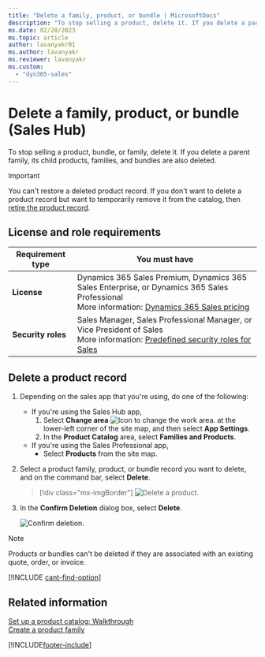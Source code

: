 ```yaml
---
title: "Delete a family, product, or bundle | MicrosoftDocs"
description: "To stop selling a product, delete it. If you delete a parent family, its child products, families, and bundles are also deleted."
ms.date: 02/28/2023
ms.topic: article
author: lavanyakr01
ms.author: lavanyakr
ms.reviewer: lavanyakr
ms.custom: 
  - "dyn365-sales"
---
```

# Delete a family, product, or bundle (Sales Hub) 

To stop selling a product, bundle, or family, delete it. If you delete a parent family, its child products, families, and bundles are also deleted.

> [!IMPORTANT]
>  You can't restore a deleted product record. If you don't want to delete a product record but want to temporarily remove it from the catalog, then [retire the product record](retire-product.md).

## License and role requirements

| Requirement type | You must have |  
|-----------------------|---------|
| **License** | Dynamics 365 Sales Premium, Dynamics 365 Sales Enterprise, or Dynamics 365 Sales Professional  <br>More information: [Dynamics 365 Sales pricing](https://dynamics.microsoft.com/sales/pricing/) |
| **Security roles** | Sales Manager, Sales Professional Manager, or Vice President of Sales <br> More information: [Predefined security roles for Sales](security-roles-for-sales.md)|


## Delete a product record

1. Depending on the sales app that you're using, do one of the following:
 
    -  If you're using the Sales Hub app, 
        1. Select **Change area** ![Icon to change the work area.](media/change-area-icon.png "Icon to change the work area") at the lower-left corner of the site map, and then select **App Settings**. 
        1. In the **Product Catalog** area, select **Families and Products**. 
   - If you're using the Sales Professional app,
       - Select **Products** from the site map.  
  
3. Select a product family, product, or bundle record you want to delete, and on the command bar, select **Delete**.  

   > [!div class="mx-imgBorder"]
   > ![Delete a product.](media/delete-product.png "Delete a product")

4. In the **Confirm Deletion** dialog box, select **Delete**.

   ![Confirm deletion.](media/confirm-deletion.png "Confirm deletion")
   
>[!NOTE]
>Products or bundles can't be deleted if they are associated with an existing quote, order, or invoice.  

[!INCLUDE [cant-find-option](../includes/cant-find-option.md)]

## Related information  
 [Set up a product catalog: Walkthrough](../sales-enterprise/set-up-product-catalog-walkthrough.md)   
 [Create a product family](../sales-enterprise/create-product-family.md)


[!INCLUDE[footer-include](../includes/footer-banner.md)]
